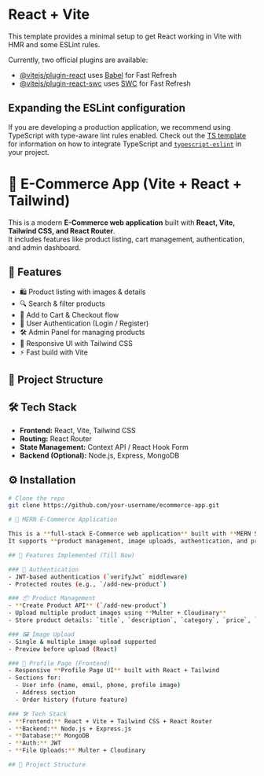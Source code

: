 # React + Vite

This template provides a minimal setup to get React working in Vite with HMR and some ESLint rules.

Currently, two official plugins are available:

- [@vitejs/plugin-react](https://github.com/vitejs/vite-plugin-react/blob/main/packages/plugin-react) uses [Babel](https://babeljs.io/) for Fast Refresh
- [@vitejs/plugin-react-swc](https://github.com/vitejs/vite-plugin-react/blob/main/packages/plugin-react-swc) uses [SWC](https://swc.rs/) for Fast Refresh

## Expanding the ESLint configuration

If you are developing a production application, we recommend using TypeScript with type-aware lint rules enabled. Check out the [TS template](https://github.com/vitejs/vite/tree/main/packages/create-vite/template-react-ts) for information on how to integrate TypeScript and [`typescript-eslint`](https://typescript-eslint.io) in your project.

# 🛒 E-Commerce App (Vite + React + Tailwind)

This is a modern **E-Commerce web application** built with **React, Vite, Tailwind CSS, and React Router**.  
It includes features like product listing, cart management, authentication, and admin dashboard.

## 🚀 Features
- 🛍️ Product listing with images & details  
- 🔍 Search & filter products  
- 🛒 Add to Cart & Checkout flow  
- 👤 User Authentication (Login / Register)  
- 🛠️ Admin Panel for managing products  
- 📱 Responsive UI with Tailwind CSS  
- ⚡ Fast build with Vite  



## 📂 Project Structure




## 🛠️ Tech Stack
- **Frontend:** React, Vite, Tailwind CSS  
- **Routing:** React Router  
- **State Management:** Context API / React Hook Form  
- **Backend (Optional):** Node.js, Express, MongoDB  



## ⚙️ Installation
```bash
# Clone the repo
git clone https://github.com/your-username/ecommerce-app.git

# 🛒 MERN E-Commerce Application

This is a **full-stack E-Commerce web application** built with **MERN Stack (MongoDB, Express, React, Node.js)** and styled with **Tailwind CSS**.  
It supports **product management, image uploads, authentication, and profile management**.  

## 🚀 Features Implemented (Till Now)

### 🔐 Authentication
- JWT-based authentication (`verifyJwt` middleware)  
- Protected routes (e.g., `/add-new-product`)  

### 📦 Product Management
- **Create Product API** (`/add-new-product`)  
- Upload multiple product images using **Multer + Cloudinary**  
- Store product details: `title`, `description`, `category`, `price`, `sellerId`, `images`  

### 🖼️ Image Upload
- Single & multiple image upload supported  
- Preview before upload (React)  

### 👤 Profile Page (Frontend)
- Responsive **Profile Page UI** built with React + Tailwind  
- Sections for:
  - User info (name, email, phone, profile image)  
  - Address section  
  - Order history (future feature)  

### 🛠️ Tech Stack
- **Frontend:** React + Vite + Tailwind CSS + React Router  
- **Backend:** Node.js + Express.js  
- **Database:** MongoDB  
- **Auth:** JWT  
- **File Uploads:** Multer + Cloudinary  

## 📂 Project Structure





